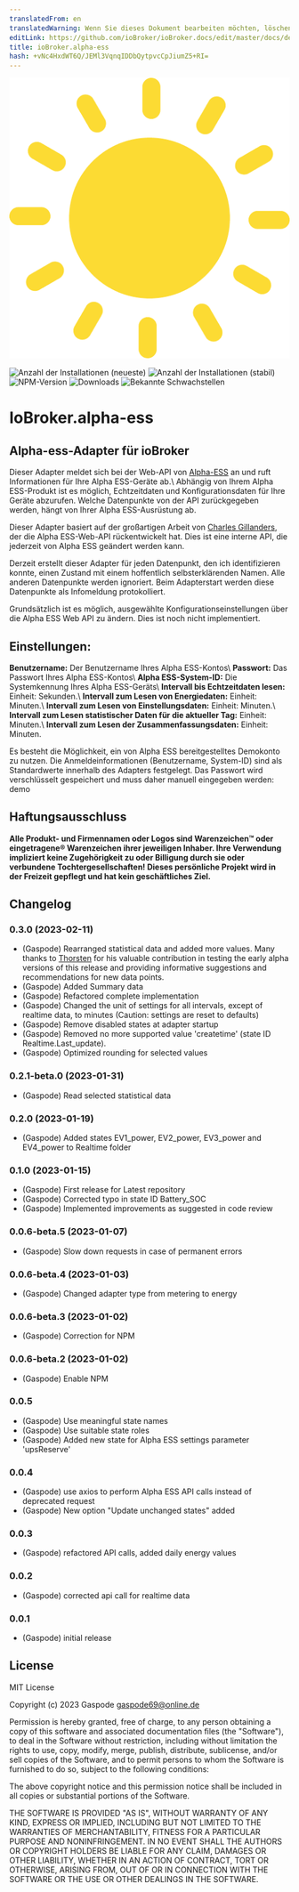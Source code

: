 ```yaml
---
translatedFrom: en
translatedWarning: Wenn Sie dieses Dokument bearbeiten möchten, löschen Sie bitte das Feld "translationsFrom". Andernfalls wird dieses Dokument automatisch erneut übersetzt
editLink: https://github.com/ioBroker/ioBroker.docs/edit/master/docs/de/adapterref/iobroker.alpha-ess/README.md
title: ioBroker.alpha-ess
hash: +vNc4HxdWT6Q/JEMl3VqnqIDDbQytpvcCpJiumZ5+RI=
---
```

![Logo](../../../en/adapterref/iobroker.alpha-ess/admin/alpha-ess.png)

![Anzahl der Installationen (neueste)](http://iobroker.live/badges/alpha-ess-installed.svg)
![Anzahl der Installationen (stabil)](http://iobroker.live/badges/alpha-ess-stable.svg)
![NPM-Version](http://img.shields.io/npm/v/iobroker.alpha-ess.svg)
![Downloads](https://img.shields.io/npm/dm/iobroker.alpha-ess.svg)
![Bekannte Schwachstellen](https://snyk.io/test/github/Gaspode69/ioBroker.alpha-ess/badge.svg)

# IoBroker.alpha-ess
## Alpha-ess-Adapter für ioBroker
Dieser Adapter meldet sich bei der Web-API von [Alpha-ESS](https://www.alphaess.com/) an und ruft Informationen für Ihre Alpha ESS-Geräte ab.\ Abhängig von Ihrem Alpha ESS-Produkt ist es möglich, Echtzeitdaten und Konfigurationsdaten für Ihre Geräte abzurufen. Welche Datenpunkte von der API zurückgegeben werden, hängt von Ihrer Alpha ESS-Ausrüstung ab.

Dieser Adapter basiert auf der großartigen Arbeit von [Charles Gillanders](https://github.com/CharlesGillanders/alphaess), der die Alpha ESS-Web-API rückentwickelt hat. Dies ist eine interne API, die jederzeit von Alpha ESS geändert werden kann.

Derzeit erstellt dieser Adapter für jeden Datenpunkt, den ich identifizieren konnte, einen Zustand mit einem hoffentlich selbsterklärenden Namen. Alle anderen Datenpunkte werden ignoriert. Beim Adapterstart werden diese Datenpunkte als Infomeldung protokolliert.

Grundsätzlich ist es möglich, ausgewählte Konfigurationseinstellungen über die Alpha ESS Web API zu ändern. Dies ist noch nicht implementiert.

## Einstellungen:
**Benutzername:** Der Benutzername Ihres Alpha ESS-Kontos\ **Passwort:** Das Passwort Ihres Alpha ESS-Kontos\ **Alpha ESS-System-ID:** Die Systemkennung Ihres Alpha ESS-Geräts\ **Intervall bis Echtzeitdaten lesen:** Einheit: Sekunden.\ **Intervall zum Lesen von Energiedaten:** Einheit: Minuten.\ **Intervall zum Lesen von Einstellungsdaten:** Einheit: Minuten.\ **Intervall zum Lesen statistischer Daten für die aktueller Tag:** Einheit: Minuten.\ **Intervall zum Lesen der Zusammenfassungsdaten:** Einheit: Minuten.

Es besteht die Möglichkeit, ein von Alpha ESS bereitgestelltes Demokonto zu nutzen. Die Anmeldeinformationen (Benutzername, System-ID) sind als Standardwerte innerhalb des Adapters festgelegt.
Das Passwort wird verschlüsselt gespeichert und muss daher manuell eingegeben werden: demo

## Haftungsausschluss
**Alle Produkt- und Firmennamen oder Logos sind Warenzeichen™ oder eingetragene® Warenzeichen ihrer jeweiligen Inhaber. Ihre Verwendung impliziert keine Zugehörigkeit zu oder Billigung durch sie oder verbundene Tochtergesellschaften! Dieses persönliche Projekt wird in der Freizeit gepflegt und hat kein geschäftliches Ziel.**

## Changelog
### 0.3.0 (2023-02-11)
* (Gaspode) Rearranged statistical data and added more values. Many thanks to [Thorsten](https://github.com/ThorstenBoettler) for his valuable contribution in testing the early alpha versions of this release and providing informative suggestions and recommendations for new data points.
* (Gaspode) Added Summary data 
* (Gaspode) Refactored complete implementation
* (Gaspode) Changed the unit of settings for all intervals, except of realtime data, to minutes (Caution: settings are reset to defaults)
* (Gaspode) Remove disabled states at adapter startup
* (Gaspode) Removed no more supported value 'createtime' (state ID Realtime.Last_update). 
* (Gaspode) Optimized rounding for selected values

### 0.2.1-beta.0 (2023-01-31)
* (Gaspode) Read selected statistical data

### 0.2.0 (2023-01-19)
* (Gaspode) Added states EV1_power, EV2_power, EV3_power and EV4_power to Realtime folder

### 0.1.0 (2023-01-15)
* (Gaspode) First release for Latest repository
* (Gaspode) Corrected typo in state ID Battery_SOC
* (Gaspode) Implemented improvements as suggested in code review

### 0.0.6-beta.5 (2023-01-07)
* (Gaspode) Slow down requests in case of permanent errors

### 0.0.6-beta.4 (2023-01-03)
* (Gaspode) Changed adapter type from metering to energy

### 0.0.6-beta.3 (2023-01-02)
* (Gaspode) Correction for NPM

### 0.0.6-beta.2 (2023-01-02)
* (Gaspode) Enable NPM

### 0.0.5
* (Gaspode) Use meaningful state names
* (Gaspode) Use suitable state roles
* (Gaspode) Added new state for Alpha ESS settings parameter 'upsReserve'

### 0.0.4
* (Gaspode) use axios to perform Alpha ESS API calls instead of deprecated request
* (Gaspode) New option "Update unchanged states" added

### 0.0.3
* (Gaspode) refactored API calls, added daily energy values

### 0.0.2
* (Gaspode) corrected api call for realtime data

### 0.0.1
* (Gaspode) initial release

## License
MIT License

Copyright (c) 2023 Gaspode <gaspode69@online.de>

Permission is hereby granted, free of charge, to any person obtaining a copy
of this software and associated documentation files (the "Software"), to deal
in the Software without restriction, including without limitation the rights
to use, copy, modify, merge, publish, distribute, sublicense, and/or sell
copies of the Software, and to permit persons to whom the Software is
furnished to do so, subject to the following conditions:

The above copyright notice and this permission notice shall be included in all
copies or substantial portions of the Software.

THE SOFTWARE IS PROVIDED "AS IS", WITHOUT WARRANTY OF ANY KIND, EXPRESS OR
IMPLIED, INCLUDING BUT NOT LIMITED TO THE WARRANTIES OF MERCHANTABILITY,
FITNESS FOR A PARTICULAR PURPOSE AND NONINFRINGEMENT. IN NO EVENT SHALL THE
AUTHORS OR COPYRIGHT HOLDERS BE LIABLE FOR ANY CLAIM, DAMAGES OR OTHER
LIABILITY, WHETHER IN AN ACTION OF CONTRACT, TORT OR OTHERWISE, ARISING FROM,
OUT OF OR IN CONNECTION WITH THE SOFTWARE OR THE USE OR OTHER DEALINGS IN THE
SOFTWARE.